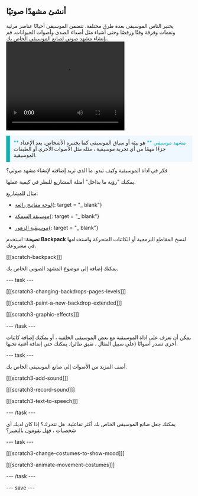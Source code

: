 ## أنشئ مشهدًا صوتيًا

<div style="display: flex; flex-wrap: wrap">
<div style="flex-basis: 200px; flex-grow: 1; margin-right: 15px;">
يختبر الناس الموسيقى بعدة طرق مختلفة. تتضمن الموسيقى أحيانًا عناصر مرئية ونغمات وفرقة وفنًا ورقصًا وحتى أشياء مثل أصداء الصدى وأصوات الحيوانات. قم بإنشاء مشهد صوتي لصانع الموسيقى الخاص بك.
</div>
<div>
 <video width="320" height="240" controls>
  <source src="images/step-5-demo.mp4" type="video/mp4">
  أضف كائنات متحركة إضافية إلى مشروعك ، والتي تقوم بتشغيل الأصوات أو نقلها أو تغيير المظهر أو تطوير المشهد الصوتي بأي طريقة أخرى.
</video>
</div>
</div>

<p style="border-left: solid; border-width:10px; border-color: #0faeb0; background-color: aliceblue; padding: 10px;">
<span style="color: #0faeb0"> ** مشهد موسيقي **</span> هو بيئة أو سياق الموسيقى كما يختبره الأشخاص. يعد الإعداد جزءًا مهمًا من أي تجربة موسيقية ، مثله مثل الأصوات الأخرى أو الطبقات الموسيقية. 
</p>

فكر في اداة الموسيقية وكيف تبدو. ما الذي تريد إضافته لإنشاء مشهد صوتي؟

يمكنك "رؤية ما بداخل" أمثلة المشاريع للنظر في كيفية عملها.

مثال للمشاريع:
- [لوحة مفاتيح رائعة](https://scratch.mit.edu/projects/546067020/editor){: target = "_ blank"}

- [موسيقة السمكة](https://scratch.mit.edu/projects/106040821/editor){: target = "_ blank"}

- [موسيقية الزهور](https://scratch.mit.edu/projects/520146902/editor){: target = "_ blank"}

**نصيحة:** استخدم **Backpack** لنسخ المقاطع البرمجية أو الكائنات المتحركة واستخدامها في مشروعك.

[[[scratch-backpack]]]

يمكنك إضافة إلى موضوع المشهد الصوتي الخاص بك.

--- task ---

[[[scratch3-changing-backdrops-pages-levels]]]

[[[scratch3-paint-a-new-backdrop-extended]]]

[[[scratch3-graphic-effects]]]

--- /task ---

يمكن أن تعزف على اداة الموسيقية مع بعض الموسيقى الخلفية ، أو يمكنك إضافة كائنات أخرى تصدر أصواتًا (على سبيل المثال ، نقيق طائر). يمكنك حتى إضافة أغنية تحبها.

--- task ---

أضف المزيد من الأصوات إلى صانع الموسيقى الخاص بك.

[[[scratch3-add-sound]]]

[[[scratch3-record-sound]]]

[[[scratch3-text-to-speech]]]

--- /task ---

يمكنك جعل صانع الموسيقى الخاص بك أكثر تفاعلية. هل تتحرك؟ إذا كان لديك أي شخصيات ، فهل يقومون بالتعبير؟

--- task ---

[[[scratch3-change-costumes-to-show-mood]]]

[[[scratch3-animate-movement-costumes]]]

--- /task ---

--- save ---
